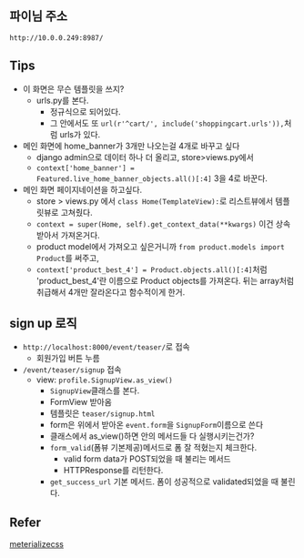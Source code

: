 ## 파이님 주소
```
http://10.0.0.249:8987/
```

## Tips
- 이 화면은 무슨 템플릿을 쓰지?
    + urls.py를 본다.
        * 정규식으로 되어있다.
        * 그 안에서도 또 `url(r'^cart/', include('shoppingcart.urls')),`처럼 urls가 있다.
- 메인 화면에 home_banner가 3개만 나오는걸 4개로 바꾸고 싶다
    + django admin으로 데이터 하나 더 올리고, store>views.py에서
    + `context['home_banner'] = Featured.live_home_banner_objects.all()[:4]` 3을 4로 바꾼다.
- 메인 화면 페이지네이션을 하고싶다.
    + store > views.py 에서 `class Home(TemplateView):`로 리스트뷰에서 템플릿뷰로 고쳐줬다.
    + `context = super(Home, self).get_context_data(**kwargs)` 이건 상속받아서 가져온거다.
    + product model에서 가져오고 싶은거니까 `from product.models import Product`를 써주고, 
    + `context['product_best_4'] = Product.objects.all()[:4]`처럼 'product_best_4'란 이름으로 Product objects를 가져온다. 뒤는 array처럼 취급해서 4개만 잘라온다고 함수적이게 한거.

## sign up 로직
- `http://localhost:8000/event/teaser/`로 접속
    + 회원가입 버튼 누름
- `/event/teaser/signup` 접속
    + view: `profile.SignupView.as_view()`
        * `SignupView`클래스를 본다.
        * FormView 받아옴
        * 템플릿은 `teaser/signup.html`
        * form은 위에서 받아온 `event.form`을 `SignupForm`이름으로 쓴다
        * 클래스에서 as_view()하면 안의 메서드들 다 실행시키는건가?
        * `form_valid`(폼뷰 기본제공)메서드로 폼 잘 적혔는지 체크한다.
            - valid form data가 POST되었을 때 불리는 메서드
            - HTTPResponse를 리턴한다.
        * `get_success_url` 기본 메서드. 폼이 성공적으로 validated되었을 때 불린다.



## Refer
[meterializecss](http://materializecss.com/grid.html)
